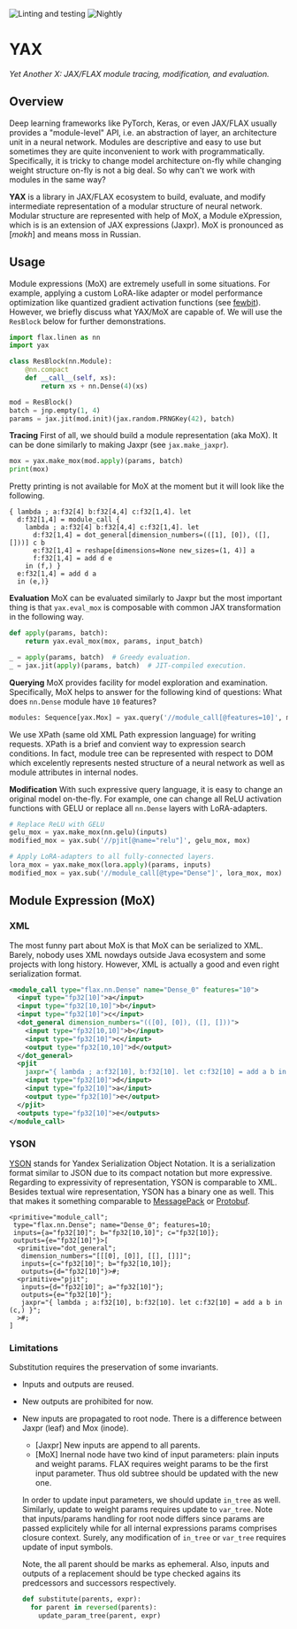 ![Linting and testing][1]
![Nightly][2]

[1]: https://github.com/daskol/yax/actions/workflows/on-push.yml/badge.svg
[2]: https://github.com/daskol/yax/actions/workflows/on-schedule.yml/badge.svg

# YAX

*Yet Another X: JAX/FLAX module tracing, modification, and evaluation.*

## Overview

Deep learning frameworks like PyTorch, Keras, or even JAX/FLAX usually provides
a "module-level" API, i.e. an abstraction of layer, an architecture unit in a
neural network. Modules are descriptive and easy to use but sometimes they are
quite inconvenient to work with programmatically. Specifically, it is tricky to
change model architecture on-fly while changing weight structure on-fly is not
a big deal. So why can't we work with modules in the same way?

**YAX** is a library in JAX/FLAX ecosystem to build, evaluate, and modify
intermediate representation of a modular structure of neural network. Modular
structure are represented with help of MoX, a Module eXpression, which is is an
extension of JAX expressions (Jaxpr). MoX is pronounced as \[*mokh*\] and means
moss in Russian.

## Usage

Module expressions (MoX) are extremely usefull in some situations. For example,
applying a custom LoRA-like adapter or model performance optimization like
quantized gradient activation functions (see [fewbit][4]). However, we briefly
discuss what YAX/MoX are capable of. We will use the `ResBlock` below for
further demonstrations.

```python
import flax.linen as nn
import yax

class ResBlock(nn.Module):
    @nn.compact
    def __call__(self, xs):
        return xs + nn.Dense(4)(xs)

mod = ResBlock()
batch = jnp.empty(1, 4)
params = jax.jit(mod.init)(jax.random.PRNGKey(42), batch)
```

**Tracing** First of all, we should build a module representation (aka MoX). It
can be done similarly to making Jaxpr (see `jax.make_jaxpr`).

```python
mox = yax.make_mox(mod.apply)(params, batch)
print(mox)
```

Pretty printing is not available for MoX at the moment but it will look like
the following.

```jaxpr
{ lambda ; a:f32[4] b:f32[4,4] c:f32[1,4]. let
  d:f32[1,4] = module_call {
    lambda ; a:f32[4] b:f32[4,4] c:f32[1,4]. let
      d:f32[1,4] = dot_general[dimension_numbers=(([1], [0]), ([], []))] c b
      e:f32[1,4] = reshape[dimensions=None new_sizes=(1, 4)] a
      f:f32[1,4] = add d e
    in (f,) }
  e:f32[1,4] = add d a
  in (e,)}
```

**Evaluation** MoX can be evaluated similarly to Jaxpr but the most important
thing is that `yax.eval_mox` is composable with common JAX transformation in
the following way.

```python
def apply(params, batch):
    return yax.eval_mox(mox, params, input_batch)

_ = apply(params, batch)  # Greedy evaluation.
_ = jax.jit(apply)(params, batch)  # JIT-compiled execution.
```

**Querying** MoX provides facility for model exploration and examination.
Specifically, MoX helps to answer for the following kind of questions: What
does `nn.Dense` module have `10` features?

```python
modules: Sequence[yax.Mox] = yax.query('//module_call[@features=10]', mox)
```

We use XPath (same old XML Path expression language) for writing requests.
XPath is a brief and convient way to expression search conditions. In fact,
module tree can be represented with respect to DOM which excelently represents
nested structure of a neural network as well as module attributes in internal
nodes.

**Modification** With such expressive query language, it is easy to change an
original model on-the-fly. For example, one can change all ReLU activation
functions with GELU or replace all `nn.Dense` layers with LoRA-adapters.

```python
# Replace ReLU with GELU
gelu_mox = yax.make_mox(nn.gelu)(inputs)
modified_mox = yax.sub('//pjit[@name="relu"]', gelu_mox, mox)

# Apply LoRA-adapters to all fully-connected layers.
lora_mox = yax.make_mox(lora.apply)(params, inputs)
modified_mox = yax.sub('//module_call[@type="Dense"]', lora_mox, mox)
```

[4]: https://proceedings.mlr.press/v202/novikov23a.html

## Module Expression (MoX)

### XML

The most funny part about MoX is that MoX can be serialized to XML. Barely,
nobody uses XML nowdays outside Java ecosystem and some projects with long
history. However, XML is actually a good and even right serialization format.

```xml
<module_call type="flax.nn.Dense" name="Dense_0" features="10">
  <input type="fp32[10]">a</input>
  <input type="fp32[10,10]">b</input>
  <input type="fp32[10]">c</input>
  <dot_general dimension_numbers="(([0], [0]), ([], []))">
    <input type="fp32[10,10]">b</input>
    <input type="fp32[10]">c</input>
    <output type="fp32[10,10]">d</output>
  </dot_general>
  <pjit
    jaxpr="{ lambda ; a:f32[10], b:f32[10]. let c:f32[10] = add a b in (c,) }">
    <input type="fp32[10]">d</input>
    <input type="fp32[10]">a</input>
    <output type="fp32[10]">e</output>
  </pjit>
  <outputs type="fp32[10]">e</outputs>
</module_call>
```

### YSON

[YSON][1] stands for Yandex Serialization Object Notation. It is a
serialization format similar to JSON due to its compact notation but more
expressive. Regarding to expressivity of representation, YSON is comparable to
XML. Besides textual wire representation, YSON has a binary one as well. This
that makes it something comparable to [MessagePack][2] or [Protobuf][3].

```yson
<primitive="module_call";
 type="flax.nn.Dense"; name="Dense_0"; features=10;
 inputs={a="fp32[10]"; b="fp32[10,10]"; c="fp32[10]};
 outputs={e="fp32[10]"}>[
  <primitive="dot_general";
   dimension_numbers="[[[0], [0]], [[], []]]";
   inputs={с="fp32[10]"; b="fp32[10,10]};
   outputs={d="fp32[10]"}>#;
  <primitive="pjit";
   inputs={d="fp32[10]"; a="fp32[10]"};
   outputs={e="fp32[10]"};
   jaxpr="{ lambda ; a:f32[10], b:f32[10]. let c:f32[10] = add a b in (c,) }";
  >#;
]
```

[1]: https://ytsaurus.tech/docs/en/user-guide/storage/yson
[2]: https://msgpack.org/
[3]: https://protobuf.dev/

### Limitations

Substitution requires the preservation of some invariants.

- Inputs and outputs are reused.
- New outputs are prohibited for now.
- New inputs are propagated to root node. There is a difference between Jaxpr
  (leaf) and Mox (inode).

  - \[Jaxpr\] New inputs are append to all parents.
  - \[MoX\] Inernal node have two kind of input parameters: plain inputs and
    weight params. FLAX requires weight params to be the first input parameter.
    Thus old subtree should be updated with the new one.

  In order to update input parameters, we should update `in_tree` as well.
  Similarly, update to weight params requires update to `var_tree`. Note that
  inputs/params handling for root node differs since params are passed
  explicitely while for all internal expressions params comprises closure
  context. Surely, any modification of `in_tree` or `var_tree` requires update
  of input symbols.

  Note, the all parent should be marks as ephemeral. Also, inputs and outputs
  of a replacement should be type checked agains its predcessors and successors
  respectively.

  ```python
  def substitute(parents, expr):
    for parent in reversed(parents):
      update_param_tree(parent, expr)
  ```

